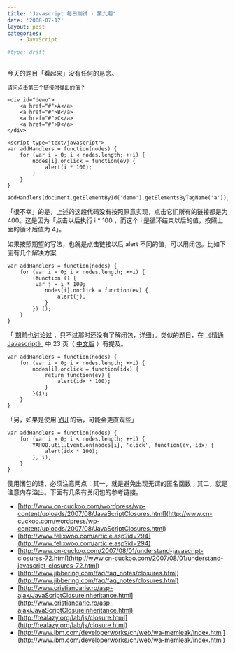 ```yaml
---
title: 'Javascript 每日测试 - 第九期'
date: '2008-07-17'
layout: post
categories:
    - JavaScript

#type: draft
---
```


今天的题目「看起来」没有任何的悬念。

```
请问点击第三个链接时弹出的值？

<div id="demo">
    <a href="#">A</a>
    <a href="#">B</a>
    <a href="#">C</a>
    <a href="#">D</a>
</div>

<script type="text/javascript">
var addHandlers = function(nodes) {
    for (var i = 0; i < nodes.length; ++i) {
        nodes[i].onclick = function(ev) {
            alert(i * 100);
        }
    }
}

addHandlers(document.getElementById('demo').getElementsByTagName('a'));
```

「很不幸」的是，上述的这段代码没有按照原意实现，点击它们所有的链接都是为 400。这是因为「点击以后执行 i * 100 ，而这个 i 是循环结束以后的值，按照上面的循环后值为 4」。

如果按照期望的写法，也就是点击链接以后 alert 不同的值，可以用闭包。比如下面有几个解决方案

```
var addHandlers = function(nodes) {
    for (var i = 0; i < nodes.length; ++i) {
        (function () {
         var j = i * 100;
            nodes[i].onclick = function(ev) {
                alert(j);
            }
        }) ();
    }
}
```

「 [期前也讨论过]({{site.urls}}/posts/695/) ，只不过那时还没有了解闭包，详细」。类似的题目，在 [《精通 Javascript》]({{site.urls}}/posts/1406/) 中 23 页（ [中文版](http://realazy.org/jspro/) ）有提及。

```
var addHandlers = function(nodes) {
    for (var i = 0; i < nodes.length; ++i) {
        nodes[i].onclick = function(idx) {
            return function(ev) {
                alert(idx * 100);
            }
        }(i);
    }
}
```

「另，如果是使用  [YUI](http://developer.yahoo.com/yui/event/)  的话，可能会更直观些」

```
var addHandlers = function(nodes) {
    for (var i = 0; i < nodes.length; ++i) {
        YAHOO.util.Event.on(nodes[i], 'click', function(ev, idx) {
            alert(idx * 100);
        }, i);
    }
}
```

使用闭包的话，必须注意两点：其一，就是避免出现无谓的匿名函数；其二，就是注意内存溢出。下面有几条有关闭包的参考链接。

*  [http://www.cn-cuckoo.com/wordpress/wp-content/uploads/2007/08/JavaScriptClosures.html](http://www.cn-cuckoo.com/wordpress/wp-content/uploads/2007/08/JavaScriptClosures.html)
*  [http://www.felixwoo.com/article.asp?id=294](http://www.felixwoo.com/article.asp?id=294)
*  [http://www.cn-cuckoo.com/2007/08/01/understand-javascript-closures-72.html](http://www.cn-cuckoo.com/2007/08/01/understand-javascript-closures-72.html)
*  [http://www.jibbering.com/faq/faq_notes/closures.html](http://www.jibbering.com/faq/faq_notes/closures.html)
*  [http://www.cristiandarie.ro/asp-ajax/JavaScriptClosureInheritance.html](http://www.cristiandarie.ro/asp-ajax/JavaScriptClosureInheritance.html)
*  [http://realazy.org/lab/js/closure.html](http://realazy.org/lab/js/closure.html)
*  [http://www.ibm.com/developerworks/cn/web/wa-memleak/index.html](http://www.ibm.com/developerworks/cn/web/wa-memleak/index.html)
